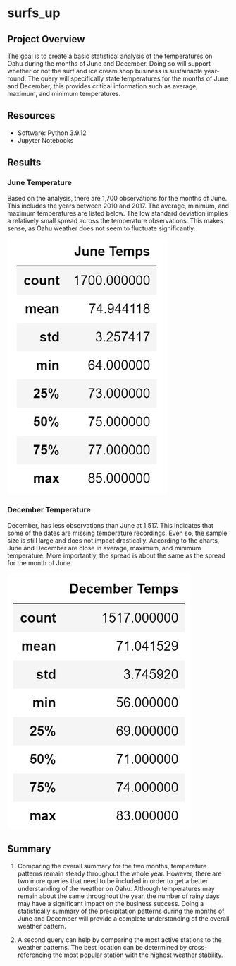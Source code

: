 # surfs_up

## Project Overview
The goal is to create a basic statistical analysis of the temperatures on Oahu during the months of June and December. Doing so will support whether or not the surf and ice cream shop business is sustainable year-round. The query will specifically state temperatures for the months of June and December, this provides critical information such as average, maximum, and minimum temperatures. 

## Resources
-   Software: Python 3.9.12 
-   Jupyter Notebooks

## Results
### June Temperature
Based on the analysis, there are 1,700 observations for the months of June. This includes the years between 2010 and 2017. The average, minimum, and maximum temperatures are listed below. The low standard deviation implies a relatively small spread across the temperature observations. This makes sense, as Oahu weather does not seem to fluctuate significantly.

![June Temperature Statistics](https://github.com/nfujikad/surfs_up/blob/main/Resources/Jun%20Temp%20Summary%20Stats.PNG)

###  December Temperature
December, has less observations than June at 1,517. This indicates that some of the dates are missing temperature recordings. Even so, the sample size is still large and does not impact drastically. According to the charts, June and December are close in average, maximum, and minimum temperature. More importantly, the spread is about the same as the spread for the month of June.  

![December Temperature Statistics](https://github.com/nfujikad/surfs_up/blob/main/Resources/Dec%20Temp%20Summary%20Stats.PNG)

## Summary
1.  Comparing the overall summary for the two months, temperature patterns remain steady throughout the whole year. However, there are two more queries that  need to be included in order to get a better understanding of the weather on Oahu. Although temperatures may remain about the same throughout the year, the number of rainy days may have a significant impact on the business success. Doing a statistically summary of the precipitation patterns during the months of June and December will provide a complete understanding of the overall weather pattern. 

2.  A second query can help by comparing the most active stations to the weather patterns. The best location can be determined by cross-referencing the most popular station with the highest weather stability.
